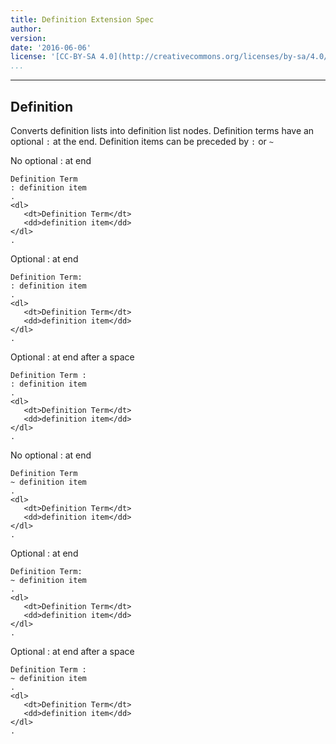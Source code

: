 ```yaml
---
title: Definition Extension Spec
author: 
version: 
date: '2016-06-06'
license: '[CC-BY-SA 4.0](http://creativecommons.org/licenses/by-sa/4.0/)'
...
```


---

## Definition  

Converts definition lists into definition list nodes. Definition terms have an optional `:` at
the end. Definition items can be preceded by `:` or `~`

No optional : at end

```````````````````````````````` example Definition: 1
Definition Term
: definition item 
.
<dl>
   <dt>Definition Term</dt>
   <dd>definition item</dd>
</dl>
.
````````````````````````````````


Optional : at end

```````````````````````````````` example Definition: 2
Definition Term:
: definition item 
.
<dl>
   <dt>Definition Term</dt>
   <dd>definition item</dd>
</dl>
.
````````````````````````````````


Optional : at end after a space

```````````````````````````````` example Definition: 3
Definition Term :
: definition item 
.
<dl>
   <dt>Definition Term</dt>
   <dd>definition item</dd>
</dl>
.
````````````````````````````````


No optional : at end

```````````````````````````````` example Definition: 4
Definition Term
~ definition item 
.
<dl>
   <dt>Definition Term</dt>
   <dd>definition item</dd>
</dl>
.
````````````````````````````````


Optional : at end

```````````````````````````````` example Definition: 5
Definition Term:
~ definition item 
.
<dl>
   <dt>Definition Term</dt>
   <dd>definition item</dd>
</dl>
.
````````````````````````````````


Optional : at end after a space

```````````````````````````````` example Definition: 6
Definition Term :
~ definition item 
.
<dl>
   <dt>Definition Term</dt>
   <dd>definition item</dd>
</dl>
.
````````````````````````````````


